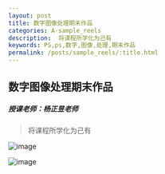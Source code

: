 ```yaml
---
layout: post
title: 数字图像处理期末作品
categories: A-sample_reels
description:  将课程所学化为己有
keywords: PS,ps,数字,图像,处理,期末作品
permalink: /posts/sample_reels/:title.html
---  
```

## 数字图像处理期末作品
##### 授课老师：杨正昱老师

> 将课程所学化为己有

![image](https://upload-images.jianshu.io/upload_images/14204282-75c55b8cccd78f13.jpg?imageMogr2/auto-orient/strip%7CimageView2/2/w/1240)

![image](https://upload-images.jianshu.io/upload_images/14204282-52369b4a992f0241.jpg?imageMogr2/auto-orient/strip%7CimageView2/2/w/1240)